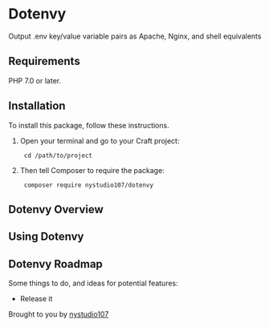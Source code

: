 
# Dotenvy

Output .env key/value variable pairs as Apache, Nginx, and shell equivalents

## Requirements

PHP 7.0 or later.

## Installation

To install this package, follow these instructions.

1. Open your terminal and go to your Craft project:

        cd /path/to/project

2. Then tell Composer to require the package:

        composer require nystudio107/dotenvy

## Dotenvy Overview

## Using Dotenvy

## Dotenvy Roadmap

Some things to do, and ideas for potential features:

* Release it

Brought to you by [nystudio107](https://nystudio107.com/)
